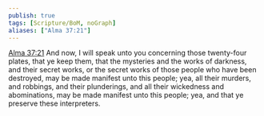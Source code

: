 ```yaml
---
publish: true
tags: [Scripture/BoM, noGraph]
aliases: ["Alma 37:21"]
---
```

[Alma 37:21](https://churchofjesuschrist.org/study/scriptures/bofm/alma/37?lang=eng&id=p21#p21) And now, I will speak unto you concerning those twenty-four plates, that ye keep them, that the mysteries and the works of darkness, and their secret works, or the secret works of those people who have been destroyed, may be made manifest unto this people; yea, all their murders, and robbings, and their plunderings, and all their wickedness and abominations, may be made manifest unto this people; yea, and that ye preserve these interpreters.
